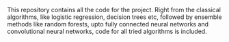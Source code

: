 This repository contains all the code for the project. Right from the classical algorithms, like logistic regression, decision trees etc, followed by
ensemble methods like random forests, upto fully connected neural networks and convolutional neural networks, code for all tried algorithms is included. 
